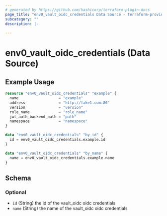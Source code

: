 ```yaml
---
# generated by https://github.com/hashicorp/terraform-plugin-docs
page_title: "env0_vault_oidc_credentials Data Source - terraform-provider-env0"
subcategory: ""
description: |-
  
---
```


# env0_vault_oidc_credentials (Data Source)



## Example Usage

```terraform
resource "env0_vault_oidc_credentials" "example" {
  name                  = "example"
  address               = "http://fake1.com:80"
  version               = "version"
  role_name             = "role_name"
  jwt_auth_backend_path = "path"
  namespace             = "namespace"
}

data "env0_vault_oidc_credentials" "by_id" {
  id = env0_vault_oidc_credentials.example.id
}

data "env0_vault_oidc_credentials" "by_name" {
  name = env0_vault_oidc_credentials.example.name
}
```

<!-- schema generated by tfplugindocs -->
## Schema

### Optional

- `id` (String) the id of the vault_oidc oidc credentials
- `name` (String) the name of the vault_oidc oidc credentials
